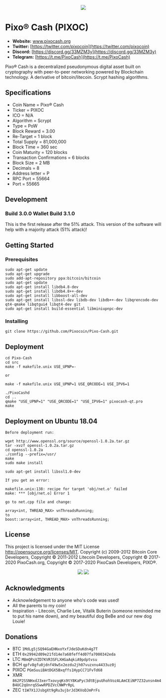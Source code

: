 <p align="center">
	<img src="https://firebasestorage.googleapis.com/v0/b/tinyimageio.appspot.com/o/00c6fb54-9f28-4218-a7ac-7d769328bc14-logo-400x400.png?alt=media&token=2a408165-9dc0-4502-a70c-881696f1c83d"/>
</p>

# Pixo® Cash (PIXOC)
* __Website:__ www.pixocash.org
* __Twitter:__ [https://twitter.com/pixocoin](https://twitter.com/pixocoin)
* __Discord:__ [https://discord.gg/33MZM3y](https://discord.gg/33MZM3y)
* __Telegram:__ [https://t.me/PixoCash](https://t.me/PixoCash)

Pixo® Cash is a decentralized pseudonymous digital asset built on cryptography with peer-to-peer networking powered by Blockchain technology.  A derivative of bitcoin/litecoin.  Scrypt hashing algorithms.

## Specifications
* Coin Name = Pixo® Cash
* Ticker = PIXOC
* ICO = N/A
* Algorithm = Scrypt
* Type = PoW
* Block Reward = 3.00
* Re-Target = 1 block
* Total Supply = 81,000,000
* Block Time = 360 sec
* Coin Maturity = 120 blocks
* Transaction Confirmations = 6 blocks
* Block Size = 2 MB
* Decimals = 8
* Address letter = P
* RPC Port = 55664
* Port = 55665

## Development
### Build 3.0.0 Wallet Build 3.1.0
This is the first release after the 51% attack.  This version of the software will help with a majority attack (51% attack)!

## Getting Started 

### Prerequisites

```
sudo apt-get update
sudo apt-get upgrade
sudo add-apt-repository ppa:bitcoin/bitcoin
sudo apt-get update
sudo apt-get install libdb4.8-dev
sudo apt-get install libdb4.8++-dev
sudo apt-get install libboost-all-dev
sudo apt-get install libssl-dev libdb-dev libdb++-dev libqrencode-dev qt4-qmake libqtgui4 libqt4-dev git
sudo apt-get install build-essential libminiupnpc-dev 
```

### Installing
```
git clone https://github.com/Pixocoin/Pixo-Cash.git
```
## Deployment

```
cd Pixo-Cash
cd src
make -f makefile.unix USE_UPNP=-

or

make -f makefile.unix USE_UPNP=1 USE_QRCODE=1 USE_IPV6=1

./PixoCashd
cd ..
qmake "USE_UPNP=1" "USE_QRCODE=1" "USE_IPV6=1" pixocash-qt.pro
make
```
## Deployment on Ubuntu 18.04

```
Before deployment run:

wget http://www.openssl.org/source/openssl-1.0.2a.tar.gz
tar -xvzf openssl-1.0.2a.tar.gz
cd openssl-1.0.2a
./config --prefix=/usr/
make
sudo make install

sudo apt-get install libssl1.0-dev

If you get an error:

makefile.unix:138: recipe for target 'obj/net.o' failed
make: *** [obj/net.o] Error 1

go to net.cpp file and change:

array<int, THREAD_MAX> vnThreadsRunning;
to
boost::array<int, THREAD_MAX> vnThreadsRunning;

```
## License

This project is licensed under the MIT License http://opensource.org/licenses/MIT.  Copyright (c) 2009-2012 Bitcoin Core Developers, Copyright © 2011-2012 Litecoin Developers, Copyright © 2017-2020 PixoCash.org, Copyright © 2017-2020 PixoCash Developers, PIXO®.
<p align="center">
	<img src="http://tinyimg.io/i/75c1S9Q.png"/>
	<img src="http://tinyimg.io/i/FjwMtST.png"/>
</p>

## Acknowledgments

* Acknowledgement to anyone who's code was used!
* All the parents to my coin!
* Inspiration - Litecoin, Charlie Lee, Vitalik Buterin (someone reminded me to put his name down), and my beautiful dog BeBe and our new dog Louie!

## Donations

* BTC ```1MdLg5jSQ94GaEHNxoYxfJdeSDuKdn4g7T```
* ETH ```0x29942d09e21fd14e7a68feff4d07fa7000342eda```
* LTC ```M8mQPsVZD7KVR3SFLXHGaAqkiA9pdptvsu```
* BCH ```qpfv8gfu0jdnf49w5x2ezdu2jh07vuzxnu4433uz0j```
* PIXOC ```PGmSuuiBAtDGX5Bxqffs1HypCC71FvTd68```
* XMR ```862P2SSNHxdJ3xerTxovyqKs9tY8KaPyc3dtBjpuUhohVozALAmCEiNP7Z32unsn4m4B4UC2qUnrqSSwwRPDZVcCNWPrRpL```
* ZEC ```t1W7X1JJsbgXt9gRu3ujbrJd3KVoDJmPrFs```

